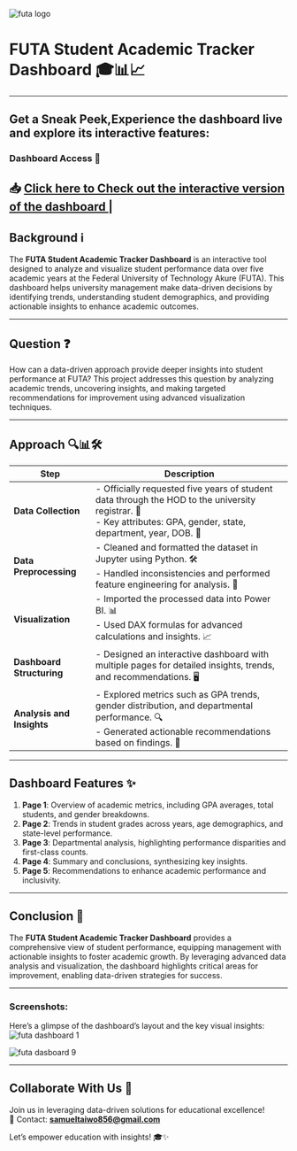  ![futa logo](https://github.com/user-attachments/assets/2a5bd950-a734-4441-9551-8325b64dffb4)   
# FUTA Student Academic Tracker Dashboard 🎓📊📈
---
## Get a Sneak Peek,Experience the dashboard live and explore its interactive features:
 
### Dashboard Access 🔗  
📥 **[Click here to Check out the interactive version of the dashboard ](https://app.powerbi.com/groups/me/reports/cc902d41-6757-4ee4-afd9-50322f5c970c?ctid=682106db-9a7b-4b35-b9a0-88473385d6cf&pbi_source=linkShare)**                                                   |
---
## Background ℹ️  
The **FUTA Student Academic Tracker Dashboard** is an interactive tool designed to analyze and visualize student performance data over five academic years at the Federal University of Technology Akure (FUTA). This dashboard helps university management make data-driven decisions by identifying trends, understanding student demographics, and providing actionable insights to enhance academic outcomes.  

---

## Question ❓  
How can a data-driven approach provide deeper insights into student performance at FUTA? This project addresses this question by analyzing academic trends, uncovering insights, and making targeted recommendations for improvement using advanced visualization techniques.  

---

## Approach 🔍📊🛠️  

| **Step**                    | **Description**                                                                                           |
|-----------------------------|-----------------------------------------------------------------------------------------------------------|
| **Data Collection**         | - Officially requested five years of student data through the HOD to the university registrar. 🏫<br>- Key attributes: GPA, gender, state, department, year, DOB. 📄 |
| **Data Preprocessing**      | - Cleaned and formatted the dataset in Jupyter using Python. 🛠️<br>- Handled inconsistencies and performed feature engineering for analysis. 🔧 |
| **Visualization**           | - Imported the processed data into Power BI. 📊<br>- Used DAX formulas for advanced calculations and insights. 📈 |
| **Dashboard Structuring**   | - Designed an interactive dashboard with multiple pages for detailed insights, trends, and recommendations. 🖥️ |
| **Analysis and Insights**   | - Explored metrics such as GPA trends, gender distribution, and departmental performance. 🔍<br>- Generated actionable recommendations based on findings. 📑 |

---

## Dashboard Features ✨  

1. **Page 1**: Overview of academic metrics, including GPA averages, total students, and gender breakdowns.  
2. **Page 2**: Trends in student grades across years, age demographics, and state-level performance.  
3. **Page 3**: Departmental analysis, highlighting performance disparities and first-class counts.  
4. **Page 4**: Summary and conclusions, synthesizing key insights.  
5. **Page 5**: Recommendations to enhance academic performance and inclusivity.  

---

## Conclusion 🎯  
The **FUTA Student Academic Tracker Dashboard** provides a comprehensive view of student performance, equipping management with actionable insights to foster academic growth. By leveraging advanced data analysis and visualization, the dashboard highlights critical areas for improvement, enabling data-driven strategies for success.  

---

### Screenshots:  
Here’s a glimpse of the dashboard’s layout and the key visual insights:
![futa dashboard 1](https://github.com/user-attachments/assets/9c69fee6-cea8-466f-8d0f-21e4a51ec103)

![futa dasboard 9](https://github.com/user-attachments/assets/85f7835a-7d0b-4e05-9c88-c92544d8be03)

---

## Collaborate With Us 🚀  
Join us in leveraging data-driven solutions for educational excellence!  
📧 Contact: **[samueltaiwo856@gmail.com](mailto:samueltaiwo856@gmail.com)**  

Let’s empower education with insights! 🎓✨  
